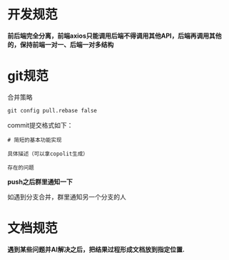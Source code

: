 
# 开发规范

**前后端完全分离，前端axios只能调用后端不得调用其他API，后端再调用其他的，保持前端一对一、后端一对多结构**


# git规范

合并策略
```cmd
git config pull.rebase false
```

commit提交格式如下：
```
# 简短的基本功能实现

具体描述（可以拿copolit生成）

存在的问题
```

**push之后群里通知一下**


如遇到分支合并，群里通知另一个分支的人

# 文档规范

**遇到某些问题并AI解决之后，把结果过程形成文档放到指定位置.**

